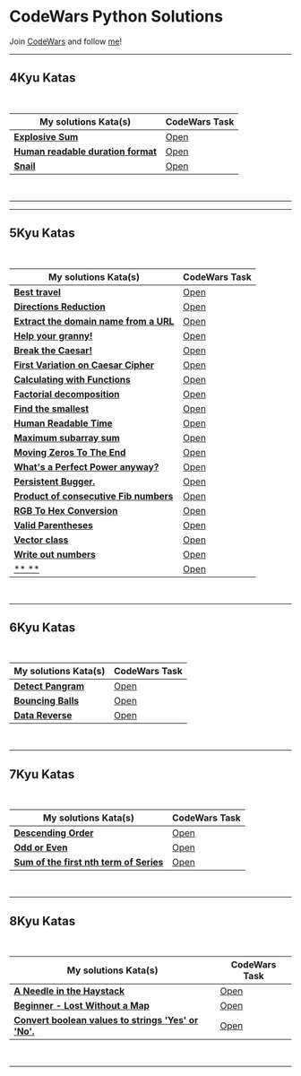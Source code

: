 # CodeWars Python Solutions

Join [CodeWars](https://www.codewars.com) and follow [me](https://www.codewars.com/users/Nosieek)!


---


## 4Kyu Katas


<br>


| My solutions Kata(s) | CodeWars Task |
|--|--|
| [**Explosive Sum**](https://github.com/Nosieek/CW_solutions_python/blob/main/4KyuKata/ExplosiveSum.py)  | [Open](https://www.codewars.com/kata/52ec24228a515e620b0005ef) |
| [**Human readable duration format**](https://github.com/Nosieek/CW_solutions_python/blob/main/4KyuKata/HumanReadableDurFormat.py)  | [Open](https://www.codewars.com/kata/52742f58faf5485cae000b9a) |
| [**Snail**](https://github.com/Nosieek/CW_solutions_python/blob/main/4KyuKata/Snail.py)  | [Open](https://www.codewars.com/kata/521c2db8ddc89b9b7a0000c1) |

<br>


---

---


## 5Kyu Katas


<br>


| My solutions Kata(s) | CodeWars Task |
|--|--|
| [**Best travel**](https://github.com/Nosieek/CW_solutions_python/blob/main/5KyuKata/5kyuBestTravel.py)  | [Open](https://www.codewars.com/kata/55e7280b40e1c4a06d0000aa) |
| [**Directions Reduction**](https://github.com/Nosieek/CW_solutions_python/blob/main/5KyuKata/5kyuDirectionsReduction.py)  | [Open](https://www.codewars.com/kata/550f22f4d758534c1100025a) |
| [**Extract the domain name from a URL**](https://github.com/Nosieek/CW_solutions_python/blob/main/5KyuKata/5kyuExtractSomainURL.py)  | [Open](https://www.codewars.com/kata/514a024011ea4fb54200004b) |
| [**Help your granny!**](https://github.com/Nosieek/CW_solutions_python/blob/main/5KyuKata/5kyuHelpUrGranny.py)  | [Open](https://www.codewars.com/kata/5536a85b6ed4ee5a78000035) |
| [**Break the Caesar!**](https://github.com/Nosieek/CW_solutions_python/blob/main/5KyuKata/BreakTheCesar.py)  | [Open](https://www.codewars.com/kata/598e045b8c13926d8c0000e8/python) |
| [**First Variation on Caesar Cipher**](https://github.com/Nosieek/CW_solutions_python/blob/main/5KyuKata/CaesarCipher.py)  | [Open](https://www.codewars.com/kata/5508249a98b3234f420000fb/python) |
| [**Calculating with Functions**](https://github.com/Nosieek/CW_solutions_python/blob/main/5KyuKata/calculatingWithFunctions.py)  | [Open](https://www.codewars.com/kata/525f3eda17c7cd9f9e000b39) |
| [**Factorial decomposition**](https://github.com/Nosieek/CW_solutions_python/blob/main/5KyuKata/FactorialDecomposition.py)  | [Open](https://www.codewars.com/kata/5a045fee46d843effa000070) |
| [**Find the smallest**](https://github.com/Nosieek/CW_solutions_python/blob/main/5KyuKata/FindTheSmallest.py)  | [Open](https://www.codewars.com/kata/573992c724fc289553000e95) |
| [**Human Readable Time**](https://github.com/Nosieek/CW_solutions_python/blob/main/5KyuKata/HumanReadableTime.py)  | [Open](https://www.codewars.com/kata/52685f7382004e774f0001f7) |
| [**Maximum subarray sum**](https://github.com/Nosieek/CW_solutions_python/blob/main/5KyuKata/MaximumSubarraySum.py)  | [Open](https://www.codewars.com/kata/54521e9ec8e60bc4de000d6c) |
| [**Moving Zeros To The End**](https://github.com/Nosieek/CW_solutions_python/blob/main/5KyuKata/MovingZeroToEnd.py)  | [Open](https://www.codewars.com/kata/52597aa56021e91c93000cb0) |
| [**What's a Perfect Power anyway?**](https://github.com/Nosieek/CW_solutions_python/blob/main/5KyuKata/PerfectPower.py)  | [Open](https://www.codewars.com/kata/54d4c8b08776e4ad92000835/python) |
| [**Persistent Bugger.**](https://github.com/Nosieek/CW_solutions_python/blob/main/5KyuKata/PersistentBugger.py)  | [Open](https://www.codewars.com/kata/55bf01e5a717a0d57e0000ec) |
| [**Product of consecutive Fib numbers**](https://github.com/Nosieek/CW_solutions_python/blob/main/5KyuKata/ProdFib.py)  | [Open](https://www.codewars.com/kata/5541f58a944b85ce6d00006a) |
| [**RGB To Hex Conversion**](https://github.com/Nosieek/CW_solutions_python/blob/main/5KyuKata/RGBtoHex.py)  | [Open](https://www.codewars.com/kata/513e08acc600c94f01000001) |
| [**Valid Parentheses**](https://github.com/Nosieek/CW_solutions_python/blob/main/5KyuKata/ValidParentheses.py)  | [Open](https://www.codewars.com/kata/52774a314c2333f0a7000688) |
| [**Vector class**](https://github.com/Nosieek/CW_solutions_python/blob/main/5KyuKata/Vector_class.py)  | [Open](https://www.codewars.com/kata/526dad7f8c0eb5c4640000a4) |
| [**Write out numbers**](https://github.com/Nosieek/CW_solutions_python/blob/main/5KyuKata/WriteOutNum.py)  | [Open](https://www.codewars.com/kata/52724507b149fa120600031d) |
| [** **]()  | [Open]() |

<br>


---


## 6Kyu Katas


<br>


| My solutions Kata(s) | CodeWars Task |
|--|--|
| [**Detect Pangram**](https://github.com/Nosieek/CodeWars_solution_python/blob/main/6kyuKata/6Kyu_Pangram.py)  | [Open](https://www.codewars.com/kata/545cedaa9943f7fe7b000048) |
| [**Bouncing Balls**](https://github.com/Nosieek/CodeWars_solution_python/blob/main/6kyuKata/6kyuBouncingBalls.py)  | [Open](https://www.codewars.com/kata/5544c7a5cb454edb3c000047) |
| [**Data Reverse**](https://github.com/Nosieek/CodeWars_solution_python/blob/main/6kyuKata/6kyuDataReverse.py)  | [Open](https://www.codewars.com/kata/569d488d61b812a0f7000015) |


<br>


---


## 7Kyu Katas


<br>


| My solutions Kata(s) | CodeWars Task |
|--|--|
| [**Descending Order**](https://github.com/Nosieek/CodeWars_solution_python/blob/main/7KyuKata/DescendingOrder.py)  | [Open](https://www.codewars.com/kata/5467e4d82edf8bbf40000155/) |
| [**Odd or Even**](https://github.com/Nosieek/CodeWars_solution_python/blob/main/7KyuKata/OddOrEven.py)  | [Open](https://www.codewars.com/kata/5949481f86420f59480000e7) |
| [**Sum of the first nth term of Series**](https://github.com/Nosieek/CodeWars_solution_python/blob/main/7KyuKata/SumTermSeries.py)  | [Open](https://www.codewars.com/kata/555eded1ad94b00403000071) |


<br>


---

## 8Kyu Katas


<br>


| My solutions Kata(s) | CodeWars Task |
|--|--|
| [**A Needle in the Haystack**](https://github.com/Nosieek/CodeWars_solution_python/blob/main/8KyuKata/NeedleHaystack.py)  | [Open](https://www.codewars.com/kata/56676e8fabd2d1ff3000000c) |
| [**Beginner - Lost Without a Map**](https://github.com/Nosieek/CodeWars_solution_python/blob/main/8KyuKata/BegginerLostMap.py)  | [Open](https://www.codewars.com/kata/57f781872e3d8ca2a000007e) |
| [**Convert boolean values to strings 'Yes' or 'No'.**](https://github.com/Nosieek/CodeWars_solution_python/blob/main/8KyuKata/ConvertBoolean.py)  | [Open](https://www.codewars.com/kata/53369039d7ab3ac506000467) |

<br>


---